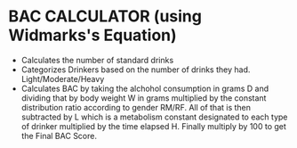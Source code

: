 # BAC CALCULATOR (using Widmarks's Equation)
- Calculates the number of standard drinks
- Categorizes Drinkers based on the number of drinks they had. Light/Moderate/Heavy
- Calculates BAC by taking the alchohol consumption in grams D and dividing that by body weight W in grams multiplied by the constant distribution ratio according to gender RM/RF. All of that is then subtracted by L which is a metabolism constant designated to each type of drinker multiplied by the time elapsed H. Finally multiply by 100 to get the Final BAC Score.
